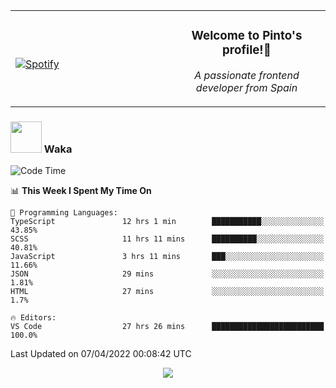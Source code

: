 <table width="100%" align="center"> 
  <tr>
  <td width="50%">
      
&nbsp; <br> [![Spotify](https://novatorem-zeta-rust.vercel.app/api/spotify)](https://open.spotify.com/user/novatorem-zeta-rust)

  </td>
  <td width="50%">
    <h3 align="center">Welcome to Pinto's profile!👋</h3>
    <p align="center"><em>A passionate frontend developer from Spain</em></p>
  </td>
  </table>

### <img src="https://media.giphy.com/media/VgCDAzcKvsR6OM0uWg/giphy.gif" width="50"> Waka

  <!--START_SECTION:waka-->
![Code Time](http://img.shields.io/badge/Code%20Time-235%20hrs%2045%20mins-blue)

📊 **This Week I Spent My Time On** 

```text
💬 Programming Languages: 
TypeScript               12 hrs 1 min        ███████████░░░░░░░░░░░░░░   43.85% 
SCSS                     11 hrs 11 mins      ██████████░░░░░░░░░░░░░░░   40.81% 
JavaScript               3 hrs 11 mins       ███░░░░░░░░░░░░░░░░░░░░░░   11.66% 
JSON                     29 mins             ░░░░░░░░░░░░░░░░░░░░░░░░░   1.81% 
HTML                     27 mins             ░░░░░░░░░░░░░░░░░░░░░░░░░   1.7%

🔥 Editors: 
VS Code                  27 hrs 26 mins      █████████████████████████   100.0%

```


 Last Updated on 07/04/2022 00:08:42 UTC
<!--END_SECTION:waka-->

<div align="center">
<img src="https://github-readme-stats-gilt-tau.vercel.app/api/top-langs/?username=pinto-hub&layout=compact&theme=dracula" />
</div>
